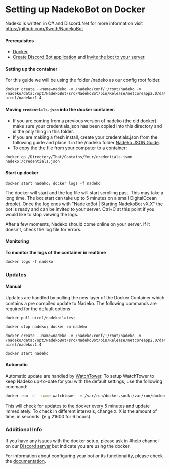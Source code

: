 # Setting up NadekoBot on Docker
Nadeko is written in C# and Discord.Net for more information visit <https://github.com/Kwoth/NadekoBot>

#### Prerequisites
- [Docker](https://docs.docker.com/engine/installation/)
- [Create Discord Bot application](http://nadekobot.readthedocs.io/en/latest/JSON%20Explanations/#creating-discord-bot-application) and [Invite the bot to your server](http://nadekobot.readthedocs.io/en/latest/JSON%20Explanations/#inviting-your-bot-to-your-server). 

#### Setting up the container
For this guide we will be using the folder /nadeko as our config root folder.
```
docker create --name=nadeko -v /nadeko/conf/:/root/nadeko -v /nadeko/data:/opt/NadekoBot/src/NadekoBot/bin/Release/netcoreapp2.0/data uirel/nadeko:1.4
```

#### Moving `credentials.json` into the docker container. 

- If you are coming from a previous version of nadeko (the old docker) make sure your credentials.json has been copied into this directory and is the only thing in this folder.
- If you are making a fresh install, create your credentials.json from the following guide and place it in the /nadeko folder [Nadeko JSON Guide](http://nadekobot.readthedocs.io/en/latest/JSON%20Explanations/). 
- To copy the the file from your computer to a container: 
```
docker cp /Directory/That/Contains/Your/credentials.json nadeko:/credentials.json
```

#### Start up docker
```
docker start nadeko; docker logs -f nadeko
```
The docker will start and the log file will start scrolling past. This may take a long time. The bot start can take up to 5 minutes on a small DigitalOcean droplet.
Once the log ends with "NadekoBot | Starting NadekoBot vX.X" the bot is ready and can be invited to your server. Ctrl+C at this point if you would like to stop viewing the logs.

After a few moments, Nadeko should come online on your server. If it doesn't, check the log file for errors. 

#### Monitoring
**To monitor the logs of the container in realtime** 
```
docker logs -f nadeko
```

### Updates

#### Manual
Updates are handled by pulling the new layer of the Docker Container which contains a pre compiled update to Nadeko.
The following commands are required for the default options

`docker pull uirel/nadeko:latest`

`docker stop nadeko; docker rm nadeko`

```
docker create --name=nadeko -v /nadeko/conf/:/root/nadeko -v /nadeko/data:/opt/NadekoBot/src/NadekoBot/bin/Release/netcoreapp2.0/data uirel/nadeko:1.4
```

`docker start nadeko`


#### Automatic
Automatic update are handled by [WatchTower](https://github.com/CenturyLinkLabs/watchtower).
To setup WatchTower to keep Nadeko up-to-date for you with the default settings, use the following command:

```bash
docker run -d --name watchtower -v /var/run/docker.sock:/var/run/docker.sock centurylink/watchtower --cleanup nadeko --interval 300
```

This will check for updates to the docker every 5 minutes and update immediately. To check in different intervals, change `X`. X is the amount of time, in seconds. (e.g 21600 for 6 hours)

### Additional Info
If you have any issues with the docker setup, please ask in #help channel on our [Discord server](https://discordapp.com/invite/nadekobot) but indicate you are using the docker.

For information about configuring your bot or its functionality, please check the [documentation](http://nadekobot.readthedocs.io/en/latest).

